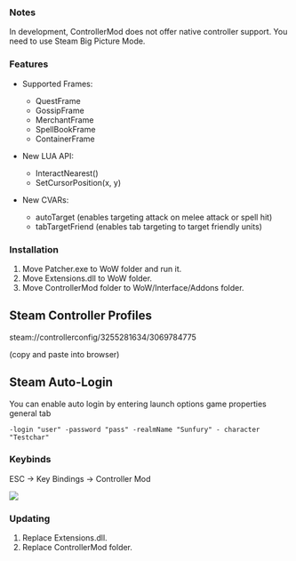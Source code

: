 ### Notes
In development, ControllerMod does not offer native controller support. You need to use Steam Big Picture Mode.

### Features
* Supported Frames:
  * QuestFrame
  * GossipFrame
  * MerchantFrame
  * SpellBookFrame
  * ContainerFrame

* New LUA API:
  * InteractNearest()
  * SetCursorPosition(x, y)
 
* New CVARs:
  * autoTarget (enables targeting attack on melee attack or spell hit)
  * tabTargetFriend (enables tab targeting to target friendly units)

### Installation
1. Move Patcher.exe to WoW folder and run it.
2. Move Extensions.dll to WoW folder.
3. Move ControllerMod folder to WoW/Interface/Addons folder.

## Steam Controller Profiles
steam://controllerconfig/3255281634/3069784775

(copy and paste into browser)


## Steam Auto-Login
You can enable auto login by entering launch options game properties general tab

`-login "user" -password "pass" -realmName "Sunfury" - character "Testchar"`

### Keybinds
ESC -> Key Bindings -> Controller Mod

![](https://i.imgur.com/yBZCs1ul.png)



### Updating
1. Replace Extensions.dll.
2. Replace ControllerMod folder.
